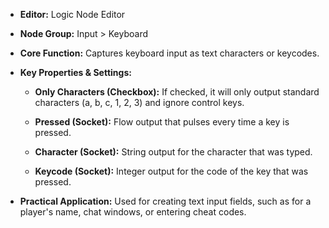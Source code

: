- **Editor:** Logic Node Editor
    
- **Node Group:** Input > Keyboard
    
- **Core Function:** Captures keyboard input as text characters or keycodes.
    
- **Key Properties & Settings:**
    
    - **Only Characters (Checkbox):** If checked, it will only output standard characters (a, b, c, 1, 2, 3) and ignore control keys.
        
    - **Pressed (Socket):** Flow output that pulses every time a key is pressed.
        
    - **Character (Socket):** String output for the character that was typed.
        
    - **Keycode (Socket):** Integer output for the code of the key that was pressed.
        
- **Practical Application:** Used for creating text input fields, such as for a player's name, chat windows, or entering cheat codes.